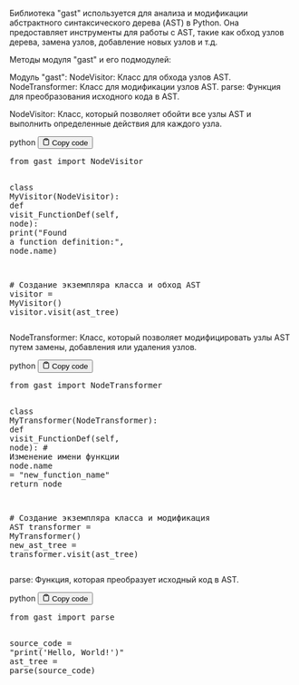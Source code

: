 <p>Библиотека "gast" используется для анализа и модификации абстрактного синтаксического дерева (AST) в Python.
Она предоставляет инструменты для работы с AST, такие как обход узлов дерева, замена узлов, добавление новых узлов и т.д.</p>
<p>Методы модуля "gast" и его подмодулей:</p>
<p>Модуль "gast":
NodeVisitor: Класс для обхода узлов AST.
NodeTransformer: Класс для модификации узлов AST.
parse: Функция для преобразования исходного кода в AST.</p>
<p>NodeVisitor: Класс, который позволяет обойти все узлы AST и выполнить определенные действия для каждого узла.</p>
<div class="code-element">
<div class="lang-line">
  <text>python</text>
  <button class="copy-button"
          id="coded4d2f5a81a16203a844b0a949affb79ab"
          onclick="copyCode(coded4d2f5a81a16203a844b0a949affb79a, coded4d2f5a81a16203a844b0a949affb79ab)">
    <svg stroke="currentColor"
         fill="none"
         stroke-width="2"
         viewBox="0 0 24 24"
         stroke-linecap="round"
         stroke-linejoin="round"
         class="h-4 w-4"
         height="1em"
         width="1em"
         xmlns="http://www.w3.org/2000/svg">
      <path d="M16 4h2a2 2 0 0 1 2 2v14a2 2 0 0 1-2 2H6a2 2 0 0 1-2-2V6a2 2 0 0 1 2-2h2"></path>
      <rect x="8" y="2" width="8" height="4" rx="1" ry="1"></rect>
    </svg>
    <text>Copy code</text>
  </button>

</div>
<div class="code" id="coded4d2f5a81a16203a844b0a949affb79a"><div class="highlight"><pre><span></span><span class="kn">from</span> <span class="nn">gast</span> <span class="kn">import</span> <span class="n">NodeVisitor</span>

<span class="k">class</span> <span class="nc">MyVisitor</span><span class="p">(</span><span class="n">NodeVisitor</span><span class="p">):</span>
    <span class="k">def</span> <span class="nf">visit_FunctionDef</span><span class="p">(</span><span class="bp">self</span><span class="p">,</span> <span class="n">node</span><span class="p">):</span>
        <span class="nb">print</span><span class="p">(</span><span class="s2">&quot;Found a function definition:&quot;</span><span class="p">,</span> <span class="n">node</span><span class="o">.</span><span class="n">name</span><span class="p">)</span>

<span class="c1"># Создание экземпляра класса и обход AST</span>
<span class="n">visitor</span> <span class="o">=</span> <span class="n">MyVisitor</span><span class="p">()</span>
<span class="n">visitor</span><span class="o">.</span><span class="n">visit</span><span class="p">(</span><span class="n">ast_tree</span><span class="p">)</span>
</pre></div></div>
</div>

<p>NodeTransformer: Класс, который позволяет модифицировать узлы AST путем замены, добавления или удаления узлов.</p>
<div class="code-element">
<div class="lang-line">
  <text>python</text>
  <button class="copy-button"
          id="codedaa897da5c9412415ab8f96e30b70499b"
          onclick="copyCode(codedaa897da5c9412415ab8f96e30b70499, codedaa897da5c9412415ab8f96e30b70499b)">
    <svg stroke="currentColor"
         fill="none"
         stroke-width="2"
         viewBox="0 0 24 24"
         stroke-linecap="round"
         stroke-linejoin="round"
         class="h-4 w-4"
         height="1em"
         width="1em"
         xmlns="http://www.w3.org/2000/svg">
      <path d="M16 4h2a2 2 0 0 1 2 2v14a2 2 0 0 1-2 2H6a2 2 0 0 1-2-2V6a2 2 0 0 1 2-2h2"></path>
      <rect x="8" y="2" width="8" height="4" rx="1" ry="1"></rect>
    </svg>
    <text>Copy code</text>
  </button>

</div>
<div class="code" id="codedaa897da5c9412415ab8f96e30b70499"><div class="highlight"><pre><span></span><span class="kn">from</span> <span class="nn">gast</span> <span class="kn">import</span> <span class="n">NodeTransformer</span>

<span class="k">class</span> <span class="nc">MyTransformer</span><span class="p">(</span><span class="n">NodeTransformer</span><span class="p">):</span>
    <span class="k">def</span> <span class="nf">visit_FunctionDef</span><span class="p">(</span><span class="bp">self</span><span class="p">,</span> <span class="n">node</span><span class="p">):</span>
        <span class="c1"># Изменение имени функции</span>
        <span class="n">node</span><span class="o">.</span><span class="n">name</span> <span class="o">=</span> <span class="s2">&quot;new_function_name&quot;</span>
        <span class="k">return</span> <span class="n">node</span>

<span class="c1"># Создание экземпляра класса и модификация AST</span>
<span class="n">transformer</span> <span class="o">=</span> <span class="n">MyTransformer</span><span class="p">()</span>
<span class="n">new_ast_tree</span> <span class="o">=</span> <span class="n">transformer</span><span class="o">.</span><span class="n">visit</span><span class="p">(</span><span class="n">ast_tree</span><span class="p">)</span>
</pre></div></div>
</div>

<p>parse: Функция, которая преобразует исходный код в AST.</p>
<div class="code-element">
<div class="lang-line">
  <text>python</text>
  <button class="copy-button"
          id="code0d80563a79afdaf4d58b479f689c99f9b"
          onclick="copyCode(code0d80563a79afdaf4d58b479f689c99f9, code0d80563a79afdaf4d58b479f689c99f9b)">
    <svg stroke="currentColor"
         fill="none"
         stroke-width="2"
         viewBox="0 0 24 24"
         stroke-linecap="round"
         stroke-linejoin="round"
         class="h-4 w-4"
         height="1em"
         width="1em"
         xmlns="http://www.w3.org/2000/svg">
      <path d="M16 4h2a2 2 0 0 1 2 2v14a2 2 0 0 1-2 2H6a2 2 0 0 1-2-2V6a2 2 0 0 1 2-2h2"></path>
      <rect x="8" y="2" width="8" height="4" rx="1" ry="1"></rect>
    </svg>
    <text>Copy code</text>
  </button>

</div>
<div class="code" id="code0d80563a79afdaf4d58b479f689c99f9"><div class="highlight"><pre><span></span><span class="kn">from</span> <span class="nn">gast</span> <span class="kn">import</span> <span class="n">parse</span>

<span class="n">source_code</span> <span class="o">=</span> <span class="s2">&quot;print(&#39;Hello, World!&#39;)&quot;</span>
<span class="n">ast_tree</span> <span class="o">=</span> <span class="n">parse</span><span class="p">(</span><span class="n">source_code</span><span class="p">)</span>
</pre></div></div>
</div>